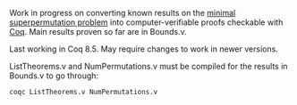 Work in progress on converting known results on the [minimal superpermutation problem](https://oeis.org/A180632) into computer-verifiable proofs checkable with [Coq](https://coq.inria.fr/).
Main results proven so far are in Bounds.v.

Last working in Coq 8.5. May require changes to work in newer versions.

ListTheorems.v and NumPermutations.v must be compiled for the results in Bounds.v to go through:

    coqc ListTheorems.v NumPermutations.v
